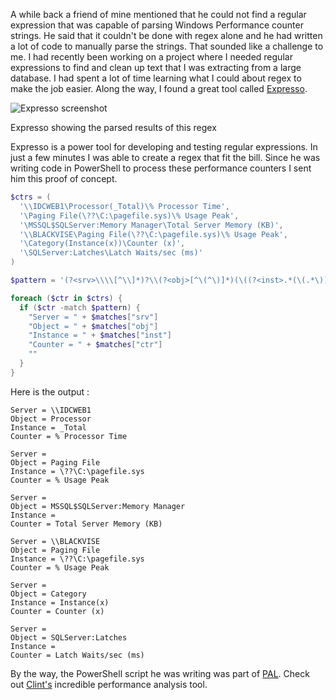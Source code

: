 A while back a friend of mine mentioned that he could not find a regular expression that was capable
of parsing Windows Performance counter strings. He said that it couldn't be done with regex alone
and he had written a lot of code to manually parse the strings. That sounded like a challenge to me.
I had recently been working on a project where I needed regular expressions to find and clean up
text that I was extracting from a large database. I had spent a lot of time learning what I could
about regex to make the job easier. Along the way, I found a great tool called
[Expresso](http://www.ultrapico.com/Expresso.htm "Expresso").

![Expresso screenshot](https://seanonit.files.wordpress.com/2014/10/expresso.png)

Expresso showing the parsed results of this regex

Expresso is a power tool for developing and testing regular expressions. In just a few minutes I was
able to create a regex that fit the bill. Since he was writing code in PowerShell to process these
performance counters I sent him this proof of concept.

```powershell
$ctrs = (
  '\\IDCWEB1\Processor(_Total)\% Processor Time',
  '\Paging File(\??\C:\pagefile.sys)\% Usage Peak',
  '\MSSQL$SQLServer:Memory Manager\Total Server Memory (KB)',
  '\\BLACKVISE\Paging File(\??\C:\pagefile.sys)\% Usage Peak',
  '\Category(Instance(x))\Counter (x)',
  '\SQLServer:Latches\Latch Waits/sec (ms)'
)

$pattern = '(?<srv>\\\\[^\\]*)?\\(?<obj>[^\(^\)]*)(\((?<inst>.*(\(.*\))?)\))?\\(?<ctr>.*\s?(\(.*\))?)'

foreach ($ctr in $ctrs) {
  if ($ctr -match $pattern) {
    "Server = " + $matches["srv"]
    "Object = " + $matches["obj"]
    "Instance = " + $matches["inst"]
    "Counter = " + $matches["ctr"]
    ""
  }
}
```

Here is the output :

```
Server = \\IDCWEB1
Object = Processor
Instance = _Total
Counter = % Processor Time

Server =
Object = Paging File
Instance = \??\C:\pagefile.sys
Counter = % Usage Peak

Server =
Object = MSSQL$SQLServer:Memory Manager
Instance =
Counter = Total Server Memory (KB)

Server = \\BLACKVISE
Object = Paging File
Instance = \??\C:\pagefile.sys
Counter = % Usage Peak

Server =
Object = Category
Instance = Instance(x)
Counter = Counter (x)

Server =
Object = SQLServer:Latches
Instance =
Counter = Latch Waits/sec (ms)
```

By the way, the PowerShell script he was writing was part of [PAL](http://pal.codeplex.com/). Check
out [Clint's](http://blogs.technet.com/b/clinth/) incredible performance analysis tool.
